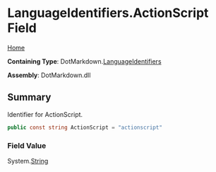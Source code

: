 <a name="_top"></a>

# LanguageIdentifiers\.ActionScript Field

[Home](../../../README.md#_top)

**Containing Type**: DotMarkdown\.[LanguageIdentifiers](../README.md#_top)

**Assembly**: DotMarkdown\.dll

## Summary

Identifier for ActionScript\.

```csharp
public const string ActionScript = "actionscript"
```

### Field Value

System\.[String](https://docs.microsoft.com/en-us/dotnet/api/system.string)

